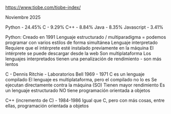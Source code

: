 https://www.tiobe.com/tiobe-index/

Noviembre 2025

Python - 24.45%
C - 9.29%
C++ - 8.84%
Java - 8.35%
Javascript - 3.41%

Python:
Creado en 1991
Lenguaje estructurado / multiparadigma = podemos programar con varios estilos de forma simultánea
Lenguaje interpretado
Requiere que el intérprete esté instalado previamente en la máquina
El intérprete se puede descargar desde la web
Son multiplataforma
Los lenguajes interpretados tienen una penalización de rendimiento - son más lentos

C - Dennis Ritchie - Laboratorios Bell 
1969 - 1971
C es un lenguaje compilado
El lenguaje es multiplataforma, pero el compilado no lo es
Se ejecutan directamente contra la máquina (SO)
Tienen mayor rendimiento
Es un lenguaje estructurado
NO tiene programación orientada a objetos

C++ (incremento de C) - 1984-1986
Igual que C, pero con más cosas, entre ellas, programación orientada a objetos









